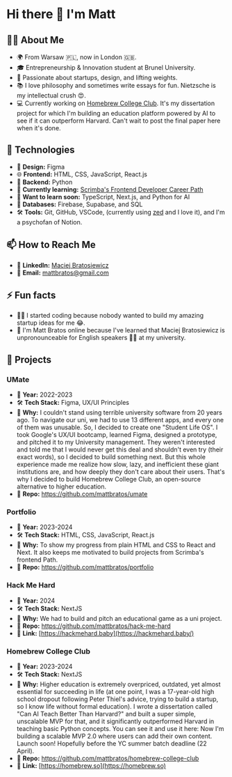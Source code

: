 # Hi there 👋 I'm Matt

## 👨‍💻 About Me

- 🌍 From Warsaw 🇵🇱, now in London 🇬🇧.
- 🎓 Entrepreneurship & Innovation student at Brunel University.
- 💙 Passionate about startups, design, and lifting weights.
- 📚 I love philosophy and sometimes write essays for fun. Nietzsche is my intellectual crush 😍.
- 💻 Currently working on [Homebrew College Club](https://homebrew.so/). It's my dissertation project for which I'm building an education platform powered by AI to see if it can outperform Harvard. Can't wait to post the final paper here when it's done.

## 🚀 Technologies

- 🎨 **Design:** Figma
- 🌐 **Frontend:** HTML, CSS, JavaScript, React.js
- 🐍 **Backend:** Python
- 📘 **Currently learning:** [Scrimba's Frontend Developer Career Path](https://scrimba.com/learn/frontend)
- 🌟 **Want to learn soon:** TypeScript, Next.js, and Python for AI
- 💾 **Databases:** Firebase, Supabase, and SQL
- 🛠 **Tools:** Git, GitHub, VSCode, (currently using [zed](https://zed.dev/) and I love it), and I'm a psychofan of Notion.

## 📫 How to Reach Me

- 🔗 **LinkedIn:** [Maciej Bratosiewicz](https://www.linkedin.com/in/maciej-bratosiewicz/)
- 📧 **Email:** [mattbratos@gmail.com](mailto:mattbratos@gmail.com)

## ⚡ Fun facts

- 👨‍💻 I started coding because nobody wanted to build my amazing startup ideas for me 😂.
- 📛 I'm Matt Bratos online because I've learned that Maciej Bratosiewicz is unpronounceable for English speakers 🤷‍♂️ at my university.

## 🌟 Projects

### UMate

- 📅 **Year:** 2022-2023
- 🛠 **Tech Stack:** Figma, UX/UI Principles
- 🚀 **Why:** I couldn't stand using terrible university software from 20 years ago. To navigate our uni, we had to use 13 different apps, and every one of them was unusable. So, I decided to create one "Student Life OS". I took Google's UX/UI bootcamp, learned Figma, designed a prototype, and pitched it to my University management. They weren't interested and told me that I would never get this deal and shouldn't even try (their exact words), so I decided to build something next. But this whole experience made me realize how slow, lazy, and inefficient these giant institutions are, and how deeply they don't care about their users. That's why I decided to build Homebrew College Club, an open-source alternative to higher education.
- 🔗 **Repo:** https://github.com/mattbratos/umate

### Portfolio

- 📅 **Year:** 2023-2024
- 🛠 **Tech Stack:** HTML, CSS, JavaScript, React.js
- 🚀 **Why:** To show my progress from plain HTML and CSS to React and Next. It also keeps me motivated to build projects from Scrimba's frontend Path.
- 🔗 **Repo:** https://github.com/mattbratos/portfolio

### Hack Me Hard

- 📅 **Year:** 2024
- 🛠 **Tech Stack:** NextJS
- 🚀 **Why:** We had to build and pitch an educational game as a uni project.
- 🔗 **Repo:** https://github.com/mattbratos/hack-me-hard
- 🔗 **Link:** [https://hackmehard.baby](https://hackmehard.baby/)

### Homebrew College Club

- 📅 **Year:** 2023-2024
- 🛠 **Tech Stack:** NextJS
- 🚀 **Why:** Higher education is extremely overpriced, outdated, yet almost essential for succeeding in life (at one point, I was a 17-year-old high school dropout following Peter Thiel's advice, trying to build a startup, so I know life without formal education). I wrote a dissertation called "Can AI Teach Better Than Harvard?" and built a super simple, unscalable MVP for that, and it significantly outperformed Harvard in teaching basic Python concepts. You can see it and use it here: Now I'm building a scalable MVP 2.0 where users can add their own content. Launch soon! Hopefully before the YC summer batch deadline (22 April).
- 🔗 **Repo:** https://github.com/mattbratos/homebrew-college-club
- 🔗 **Link:** [https://homebrew.so](https://homebrew.so)
